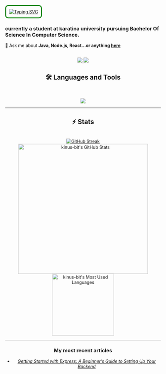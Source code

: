 <div style="border: 3px solid green; padding: 10px; border-radius: 10px; display: inline-block;">
  <a href="https://git.io/typing-svg">
    <img src="https://readme-typing-svg.herokuapp.com?font=Fira+Code&duration=2300&pause=600&color=AAF733&width=800&lines=Hi+there%F0%9F%91%8B%2C;I'm+Allan+Kinuthia%2CA+full-stack+software+engineer;passionate+about+building+beautiful%2Cfunctional+;and+user-centric++webapplications." alt="Typing SVG" />
  </a>
</div>


### currently a student at karatina university pursuing Bachelor Of Science In Computer Science.

 💬 Ask me about **Java, Node.js, React...or anything [here](https://github.com/{kinus-bit}/{kinus-bit}/issues)**

 <br>

<div align="center">
  <a href="allankinuthia68@gmail.com">
    <img src="https://img.shields.io/badge/Gmail-333333?style=for-the-badge&logo=gmail&logoColor=red" />
  </a>
  <a href="www.linkedin.com/in/allan-kinuthia-770888310" target="_blank">
    <img src="https://img.shields.io/badge/LinkedIn-0077B5?style=for-the-badge&logo=linkedin&logoColor=white" target="_blank" />
  </a>
 
## 🛠️ Languages and Tools

<br>

<p align="center">
  <img src="https://skillicons.dev/icons?i=nodejs,react,mongodb,postman,expressjs,html,css,tailwind,js,git,python,mysql,django,dart&perline=7"/>
</p>

<hr>

## ⚡️ Stats
<br>
<div align=center>
  <a href="https://git.io/streak-stats"><img src="https://streak-stats.demolab.com?user=kinus-bit&theme=radical" alt="GitHub Streak" /></a>
  <img width=420 src="https://github-readme-stats.vercel.app/api?username=kinus-bit&theme=radical&count_private=true&show_icons=true&locale=en" alt="kinus-bit's GitHub Stats" />
  <img width=200 src="https://github-readme-stats.vercel.app/api/top-langs/?username=kinus-bit&langs_count=8&theme=radical&count_private=true&show_icons=true&locale=en" alt="kinus-bit's Most Used Languages" />
</div>

<hr>
<h3>My most recent articles</h3>
<ul>
  <li><a href="https://medium.com/@mungaiallan540/express-cheatsheet-3092c0592d93"><i>Getting Started with Express: A Beginner’s Guide to Setting Up Your Backend</i></a></li>
</ul>
<!--

<!--
**kinus-bit/kinus-bit** is a ✨ _special_ ✨ repository because its `README.md` (this file) appears on your GitHub profile.

Here are some ideas to get you started:

- 🔭 I’m currently working on ...
- 🌱 I’m currently learning ...
- 👯 I’m looking to collaborate on ...
- 🤔 I’m looking for help with ...
- 💬 Ask me about ...
- 📫 How to reach me: ...
- 😄 Pronouns: ...
- ⚡ Fun fact: ...
-->
